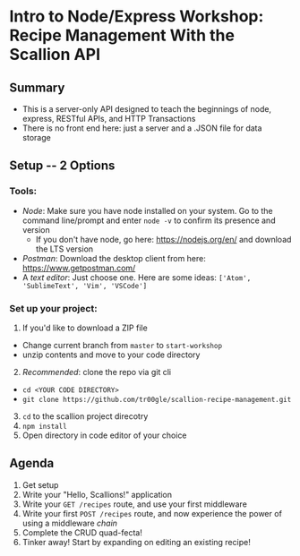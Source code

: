 # Intro to Node/Express Workshop: Recipe Management With the Scallion API

## Summary
* This is a server-only API designed to teach the beginnings of node, express, RESTful APIs, and HTTP Transactions
* There is no front end here: just a server and a .JSON file for data storage

## Setup -- 2 Options

### Tools: 
- *Node*: Make sure you have node installed on your system. Go to the command line/prompt and enter `node -v` to confirm its presence and version
  - If you don't have node, go here: https://nodejs.org/en/ and download the LTS version
- *Postman*: Download the desktop client from here: https://www.getpostman.com/
- A *text editor*: Just choose one. Here are some ideas: `['Atom', 'SublimeText', 'Vim', 'VSCode']` 

### Set up your project: 
1. If you'd like to download a ZIP file 
  - Change current branch from `master` to `start-workshop`
  - unzip contents and move to your code directory
2. *Recommended*: clone the repo via git cli 
  - `cd <YOUR CODE DIRECTORY>`
  - `git clone https://github.com/tr00gle/scallion-recipe-management.git`
3. `cd` to the scallion project direcotry 
4. `npm install`
5. Open directory in code editor of your choice 

## Agenda
1. Get setup 
2. Write your "Hello, Scallions!" application
3. Write your `GET /recipes` route, and use your first middleware
4. Write your first `POST /recipes` route, and now experience the power of using a middleware *chain*
5. Complete the CRUD quad-fecta!
6. Tinker away! Start by expanding on editing an existing recipe!